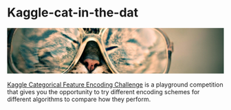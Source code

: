 # Kaggle-cat-in-the-dat

![](header.png)

[Kaggle Categorical Feature Encoding Challenge](https://www.kaggle.com/c/cat-in-the-dat) is a playground competition that gives you the opportunity to try different encoding schemes for different algorithms to compare how they perform.
